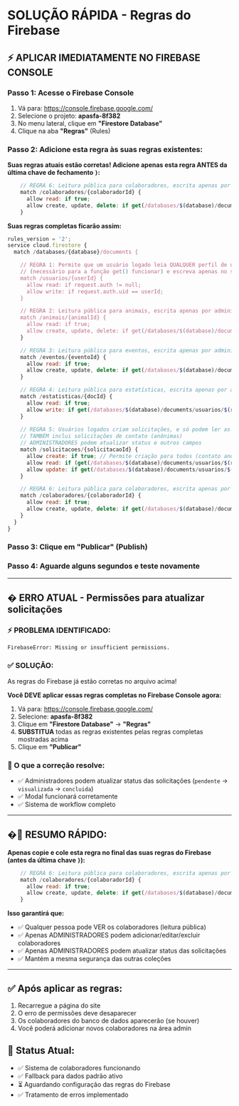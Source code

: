 # SOLUÇÃO RÁPIDA - Regras do Firebase

## ⚡ APLICAR IMEDIATAMENTE NO FIREBASE CONSOLE

### Passo 1: Acesse o Firebase Console
1. Vá para: https://console.firebase.google.com/
2. Selecione o projeto: **apasfa-8f382**
3. No menu lateral, clique em **"Firestore Database"**
4. Clique na aba **"Regras"** (Rules)

### Passo 2: Adicione esta regra às suas regras existentes:

**Suas regras atuais estão corretas! Adicione apenas esta regra ANTES da última chave de fechamento `}`:**

```javascript
    // REGRA 6: Leitura pública para colaboradores, escrita apenas por administradores.
    match /colaboradores/{colaboradorId} {
      allow read: if true;
      allow create, update, delete: if get(/databases/$(database)/documents/usuarios/$(request.auth.uid)).data.admin == true;
    }
```

**Suas regras completas ficarão assim:**

```javascript
rules_version = '2';
service cloud.firestore {
  match /databases/{database}/documents {

    // REGRA 1: Permite que um usuário logado leia QUALQUER perfil de usuário
    // (necessário para a função get() funcionar) e escreva apenas no seu próprio.
    match /usuarios/{userId} {
      allow read: if request.auth != null; 
      allow write: if request.auth.uid == userId;
    }

    // REGRA 2: Leitura pública para animais, escrita apenas por administradores.
    match /animais/{animalId} {
      allow read: if true;
      allow create, update, delete: if get(/databases/$(database)/documents/usuarios/$(request.auth.uid)).data.admin == true;
    }

    // REGRA 3: Leitura pública para eventos, escrita apenas por administradores.
    match /eventos/{eventoId} {
      allow read: if true;
      allow create, update, delete: if get(/databases/$(database)/documents/usuarios/$(request.auth.uid)).data.admin == true;
    }

    // REGRA 4: Leitura pública para estatísticas, escrita apenas por administradores.
    match /estatisticas/{docId} {
      allow read: if true;
      allow write: if get(/databases/$(database)/documents/usuarios/$(request.auth.uid)).data.admin == true;
    }
    
    // REGRA 5: Usuários logados criam solicitações, e só podem ler as suas (ou se for admin).
    // TAMBÉM inclui solicitações de contato (anônimas)
    // ADMINISTRADORES podem atualizar status e outros campos
    match /solicitacoes/{solicitacaoId} {
      allow create: if true; // Permite criação para todos (contato anônimo + adoção logada)
      allow read: if (get(/databases/$(database)/documents/usuarios/$(request.auth.uid)).data.admin == true || resource.data.usuarioId == request.auth.uid);
      allow update: if get(/databases/$(database)/documents/usuarios/$(request.auth.uid)).data.admin == true;
    }

    // REGRA 6: Leitura pública para colaboradores, escrita apenas por administradores.
    match /colaboradores/{colaboradorId} {
      allow read: if true;
      allow create, update, delete: if get(/databases/$(database)/documents/usuarios/$(request.auth.uid)).data.admin == true;
    }
  }
}
```

### Passo 3: Clique em "Publicar" (Publish)

### Passo 4: Aguarde alguns segundos e teste novamente

---

## � ERRO ATUAL - Permissões para atualizar solicitações

### ⚡ PROBLEMA IDENTIFICADO:
```
FirebaseError: Missing or insufficient permissions.
```

### ✅ SOLUÇÃO: 
As regras do Firebase já estão corretas no arquivo acima! 

**Você DEVE aplicar essas regras completas no Firebase Console agora:**

1. Vá para: https://console.firebase.google.com/
2. Selecione: **apasfa-8f382**
3. Clique em **"Firestore Database"** → **"Regras"**
4. **SUBSTITUA** todas as regras existentes pelas regras completas mostradas acima
5. Clique em **"Publicar"**

### 🎯 O que a correção resolve:
- ✅ Administradores podem atualizar status das solicitações (`pendente` → `visualizada` → `concluida`)
- ✅ Modal funcionará corretamente
- ✅ Sistema de workflow completo

---

## �🔧 RESUMO RÁPIDO:

**Apenas copie e cole esta regra no final das suas regras do Firebase (antes da última chave `}`):**

```javascript
    // REGRA 6: Leitura pública para colaboradores, escrita apenas por administradores.
    match /colaboradores/{colaboradorId} {
      allow read: if true;
      allow create, update, delete: if get(/databases/$(database)/documents/usuarios/$(request.auth.uid)).data.admin == true;
    }
```

**Isso garantirá que:**
- ✅ Qualquer pessoa pode VER os colaboradores (leitura pública)
- ✅ Apenas ADMINISTRADORES podem adicionar/editar/excluir colaboradores
- ✅ Apenas ADMINISTRADORES podem atualizar status das solicitações
- ✅ Mantém a mesma segurança das outras coleções

---

## ✅ Após aplicar as regras:

1. Recarregue a página do site
2. O erro de permissões deve desaparecer
3. Os colaboradores do banco de dados aparecerão (se houver)
4. Você poderá adicionar novos colaboradores na área admin

## 🎯 Status Atual:
- ✅ Sistema de colaboradores funcionando
- ✅ Fallback para dados padrão ativo
- ⏳ Aguardando configuração das regras do Firebase
- ✅ Tratamento de erros implementado
